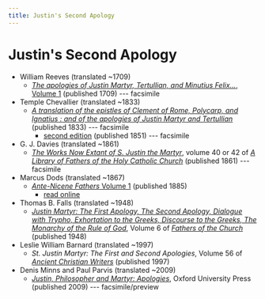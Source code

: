 ```yaml
---
title: Justin's Second Apology
---
```


# Justin's Second Apology

* William Reeves (translated ~1709)
  * [*The apologies of Justin Martyr, Tertullian, and Minutius Felix...*, Volume 1](https://archive.org/details/apologiesofjusti01reev) (published 1709) --- facsimile
* Temple Chevallier (translated ~1833)
  * [*A translation of the epistles of Clement of Rome, Polycarp, and Ignatius : and of the apologies of Justin Martyr and Tertullian*](https://archive.org/details/ATranslationOfTheEpistlesOfClement) (published 1833) --- facsimile
    * [second edition](https://archive.org/details/translationofepi00chev) (published 1851) --- facsimile
* G. J. Davies (translated ~1861)
  * [*The Works Now Extant of S. Justin the Martyr*](https://archive.org/details/worksnowextantof40just), volume 40 or 42 of [*A Library of Fathers of the Holy Catholic Church*](alibraryoffathers.html) (published 1861) --- facsimile
* Marcus Dods (translated ~1867)
  * [*Ante-Nicene Fathers* Volume 1](anf.html) (published 1885)
    * [read online](http://www.ccel.org/ccel/schaff/anf01.viii.iii.html)
* Thomas B. Falls (translated ~1948)
  * [*Justin Martyr: The First Apology, The Second Apology, Dialogue with Trypho, Exhortation to the Greeks, Discourse to the Greeks, The Monarchy of the Rule of God*](https://archive.org/details/fathersofchurch0000unse), Volume 6 of [*Fathers of the Church*](fathersofthechurch.html) (published 1948)
* Leslie William Barnard (translated ~1997)
  * *St. Justin Martyr: The First and Second Apologies*, Volume 56 of [*Ancient Christian Writers*](ancientchristianwriters.html) (published 1997)
* Denis Minns and Paul Parvis (translated ~2009)
  * [*Justin, Philosopher and Martyr: Apologies*](https://books.google.com/books?id=TFsVDAAAQBAJ), Oxford University Press (published 2009) --- facsimile/preview
